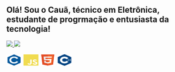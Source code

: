 ## Olá! Sou o Cauã, técnico em Eletrônica, estudante de progrmação e entusiasta da tecnologia!

<a href="https://github.com/cauamp/github-readme-stats" >
  <img width = 80em src = "https://github-readme-stats.vercel.app/api?username=cauamp&show_icons=true&theme=dark">
</a>
<a href="https://github.com/cauamp/github-readme-stats" > 
    
  <img width = 80em  src = "https://github-readme-stats.vercel.app/api/top-langs/?username=cauamp&show_icons=true&theme=dark">
</a>

<div style="display: inline_block"><br>
  <img align="center" alt="Caua-C" height="30" width="40" src="https://github.com/devicons/devicon/blob/master/icons/c/c-plain.svg">
  <img align="center" alt="Caua-Js" height="30" width="40" src="https://raw.githubusercontent.com/devicons/devicon/master/icons/javascript/javascript-plain.svg">
  <img align="center" alt="Caua-HTML" height="30" width="40" src="https://raw.githubusercontent.com/devicons/devicon/master/icons/html5/html5-original.svg">
  <img align="center" alt="Caua-CSS" height="30" width="40" src="https://github.com/devicons/devicon/blob/master/icons/cplusplus/cplusplus-plain.svg">
</div>
